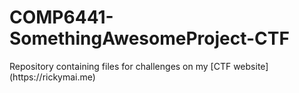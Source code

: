 # COMP6441-SomethingAwesomeProject-CTF

<p>Repository containing files for challenges on my [CTF website](https://rickymai.me)</p>
